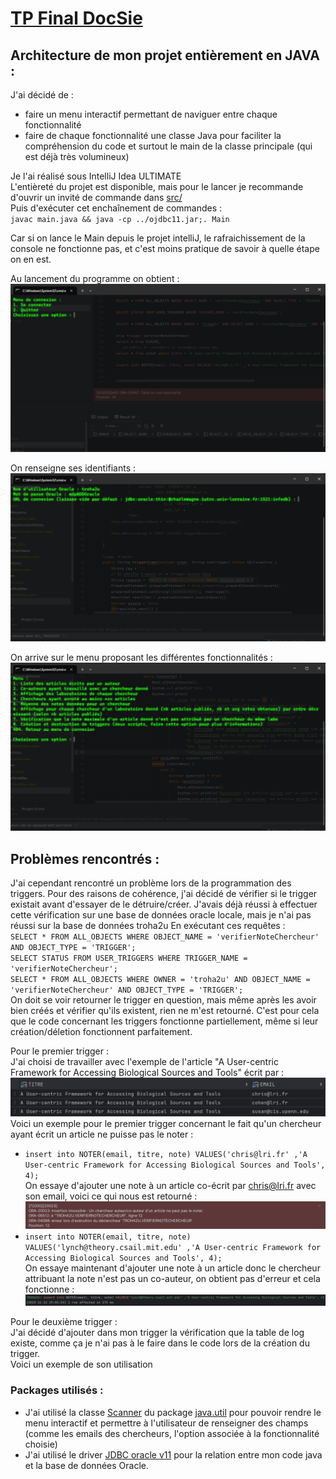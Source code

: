 # [TP Final DocSie](/)


## Architecture de mon projet entièrement en JAVA : 
J'ai décidé de : 
- faire un menu interactif permettant de naviguer entre chaque fonctionnalité   
- faire de chaque fonctionnalité une classe Java pour faciliter la compréhension du code et surtout le main de la classe principale (qui est déjà très volumineux)  


Je l'ai réalisé sous IntelliJ Idea ULTIMATE  
L'entièreté du projet est disponible, mais pour le lancer je recommande d'ouvrir un invité de commande dans [src/](/src)  
Puis d'exécuter cet enchaînement de commandes :  
`javac main.java && java -cp ../ojdbc11.jar;. Main`


Car si on lance le Main depuis le projet intelliJ, le rafraichissement de la console ne fonctionne pas, et c'est moins pratique de savoir à quelle étape on en est.

Au lancement du programme on obtient : 
![image menuConnexion](images/menuConnection.png)

On renseigne ses identifiants :
![imageIdentifiants](images/identifiantsConnexion.png)

On arrive sur le menu proposant les différentes fonctionnalités : 
![image menuFonctionnalites](images/menuFonctionnalites.png)


## Problèmes rencontrés : 
J'ai cependant rencontré un problème lors de la programmation des triggers.
Pour des raisons de cohérence, j'ai décidé de vérifier si le trigger existait avant d'essayer de le détruire/créer.
J'avais déjà réussi à effectuer cette vérification sur une base de données oracle locale, mais je n'ai pas réussi sur la base de données troha2u
En exécutant ces requêtes :  
`SELECT * FROM ALL_OBJECTS WHERE OBJECT_NAME = 'verifierNoteChercheur' AND OBJECT_TYPE = 'TRIGGER';`  
`SELECT STATUS FROM USER_TRIGGERS WHERE TRIGGER_NAME = 'verifierNoteChercheur';`  
`SELECT * FROM ALL_OBJECTS WHERE OWNER = 'troha2u' AND OBJECT_NAME = 'verifierNoteChercheur' AND OBJECT_TYPE = 'TRIGGER';`  
On doit se voir retourner le trigger en question, mais même après les avoir bien créés et vérifier qu'ils existent, rien ne m'est retourné.
C'est pour cela que le code concernant les triggers fonctionne partiellement, même si leur création/déletion fonctionnent parfaitement.

Pour le premier trigger :  
J'ai choisi de travailler avec l'exemple de l'article "A User-centric Framework for Accessing Biological Sources and Tools" écrit par :  
![Article User Centric...](images/userCentric.png)
Voici un exemple pour le premier trigger concernant le fait qu'un chercheur ayant écrit un article ne puisse pas le noter :  
- `insert into NOTER(email, titre, note) VALUES('chris@lri.fr' ,'A User-centric Framework for Accessing Biological Sources and Tools', 4);`  
On essaye d'ajouter une note à un article co-écrit par chris@lri.fr avec son email, voici ce qui nous est retourné :  
![erreur d'insertion dans la table Noter](images/erreurInsertionTrigger.png)    
- `insert into NOTER(email, titre, note) VALUES('lynch@theory.csail.mit.edu' ,'A User-centric Framework for Accessing Biological Sources and Tools', 4);`  
On essaye maintenant d'ajouter une note à un article donc le chercheur attribuant la note n'est pas un co-auteur, on obtient pas d'erreur et cela fonctionne :  
![succes insertion dans la table Noter](images/succesInsertion.png)  


Pour le deuxième trigger :  
J'ai décidé d'ajouter dans mon trigger la vérification que la table de log existe, comme ça je n'ai pas à le faire dans le code lors de la création du trigger.  
Voici un exemple de son utilisation

### Packages utilisés :
- J'ai utilisé la classe [Scanner](https://docs.oracle.com/javase/8/docs/api/java/util/Scanner.html) du package [java.util](https://docs.oracle.com/javase/8/docs/api/java/util/package-summary.html) pour pouvoir rendre le menu interactif et permettre à l'utilisateur de renseigner des champs (comme les emails des chercheurs, l'option associée à la fonctionnalité choisie)  
- J'ai utilisé le driver [JDBC oracle v11](https://download.oracle.com/otn-pub/otn_software/jdbc/233/ojdbc11.jar) pour la relation entre mon code java et la base de données Oracle.



